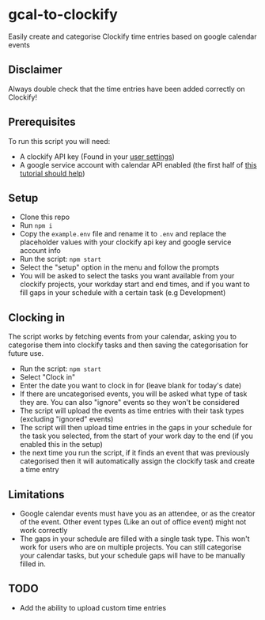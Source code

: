 # gcal-to-clockify
Easily create and categorise Clockify time entries based on google calendar events

## Disclaimer
Always double check that the time entries have been added correctly on Clockify!

## Prerequisites
To run this script you will need:
* A clockify API key (Found in your [user settings](https://clockify.me/user/settings))
* A google service account with calendar API enabled (the first half of [this tutorial should help](https://dev.to/megazear7/google-calendar-api-integration-made-easy-2a68))

## Setup
* Clone this repo
* Run `npm i`
* Copy the `example.env` file and rename it to `.env` and replace the placeholder values with your clockify api key and google service account info
* Run the script: `npm start`
* Select the "setup" option in the menu and follow the prompts
* You will be asked to select the tasks you want available from your clockify projects, your workday start and end times, and if you want to fill gaps in your schedule with a certain task (e.g Development)

## Clocking in
The script works by fetching events from your calendar, asking you to categorise them into clockify tasks and then saving the categorisation for future use.
* Run the script: `npm start`
* Select "Clock in"
* Enter the date you want to clock in for (leave blank for today's date)
* If there are uncategorised events, you will be asked what type of task they are. You can also "ignore" events so they won't be considered
* The script will upload the events as time entries with their task types (excluding "ignored" events)
* The script will then upload time entries in the gaps in your schedule for the task you selected, from the start of your work day to the end (if you enabled this in the setup)
* the next time you run the script, if it finds an event that was previously categorised then it will automatically assign the clockify task and create a time entry

## Limitations
* Google calendar events must have you as an attendee, or as the creator of the event. Other event types (Like an out of office event) might not work correctly
* The gaps in your schedule are filled with a single task type. This won't work for users who are on multiple projects.
  You can still categorise your calendar tasks, but your schedule gaps will have to be manually filled in.

## TODO
* Add the ability to upload custom time entries
